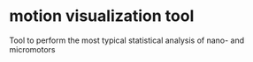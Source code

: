 # motion visualization tool
 Tool to perform the most typical statistical analysis of nano- and micromotors
